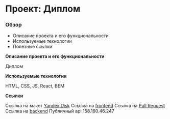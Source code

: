 # Проект: Диплом

### Обзор

* Описание проекта и его функциональности
* Используемые технологии
* Полезные ссылки


**Описание проекта и его функциональности**

Диплом

**Используемые технологии**

HTML, CSS, JS, React, BEM

**Ссылки**

Ссылка на макет [Yandex Disk](https://disk.yandex.com/d/5LGV3P0eH0xshA)
Ссылка на [frontend](https://diploma.project.nomoredomains.rocks)
Ссылка на [Pull Request](https://github.com/victoriasmi/movies-explorer-frontend/pull/3)
Ссылка на [backend](https://api.diploma.project.nomoredomains.rocks)
Публичный api 158.160.46.247
